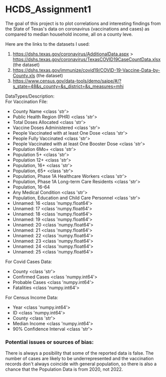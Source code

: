 # HCDS_Assignment1

The goal of this project is to plot correlations and interesting findings from the State of Texas's data on coronavirus (vaccinations and cases) as compared to median household income, all on a county leve.

Here are the links to the datasets I used:
1. https://dshs.texas.gov/coronavirus/AdditionalData.aspx > https://dshs.texas.gov/coronavirus/TexasCOVID19CaseCountData.xlsx (the dataset)
2. https://dshs.texas.gov/immunize/covid19/COVID-19-Vaccine-Data-by-County.xls (the dataset)
3. https://www.census.gov/data-tools/demo/saipe/#/?s_state=48&s_county=&s_district=&s_measures=mhi

DataTypes/Description:  
For Vaccination File:  
- County Name <class 'str'>
- Public Health Region (PHR) <class 'str'>
- Total Doses Allocated <class 'str'>
- Vaccine Doses Administered <class 'str'>
- People Vaccinated with at least One Dose <class 'str'>
- People Fully Vaccinated <class 'str'>
- People Vaccinated with at least One Booster Dose <class 'str'>
- Population 6Mo+ <class 'str'>
- Population 5+ <class 'str'>
- Population 12+ <class 'str'>
- Population, 16+ <class 'str'>
- Population, 65+ <class 'str'>
- Population, Phase 1A Healthcare Workers <class 'str'>
- Population, Phase 1A Long-term Care Residents <class 'str'>
- Population, 16-64
- Any Medical Condition <class 'str'>
- Population, Education and Child Care Personnel <class 'str'>
- Unnamed: 16 <class 'numpy.float64'>
- Unnamed: 17 <class 'numpy.float64'>
- Unnamed: 18 <class 'numpy.float64'>
- Unnamed: 19 <class 'numpy.float64'>
- Unnamed: 20 <class 'numpy.float64'>
- Unnamed: 21 <class 'numpy.float64'>
- Unnamed: 22 <class 'numpy.float64'>
- Unnamed: 23 <class 'numpy.float64'>
- Unnamed: 24 <class 'numpy.float64'>
- Unnamed: 25 <class 'numpy.float64'>

For Covid Cases Data:
- County <class 'str'>
- Confirmed Cases <class 'numpy.int64'>
- Probable Cases <class 'numpy.int64'>
- Fatalities <class 'numpy.int64'>

For Census Income Data:
- Year <class 'numpy.int64'>
- ID <class 'numpy.int64'>
- County <class 'str'>
- Median Income <class 'numpy.int64'>
- 90% Confidence Interval <class 'str'>

### Potential issues or sources of bias:
There is always a posibility that some of the reported data is false. The number of cases are likely to be underrepresented and the vaccination records don't always coincide with general population, so there is also a chance that the Population Data is from 2020, not 2022.

